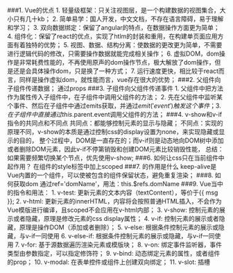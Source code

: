 ###1. Vue的优点
    1. 轻量级框架：只关注视图层，是一个构建数据的视图集合，大小只有几十kb；
    2. 简单易学：国人开发，中文文档，不存在语言障碍，易于理解和学习；
    3. 双向数据绑定：保留了angular的特点，在数据操作方面更为简单；
    4. 组件化：保留了react的优点，实现了htlm的封装和重用，在构建单页面应用方面有着独特的优势；
    5. 视图、数据、结构分离：使数据的更改更为简单，不需要进行逻辑代码的修改，只需要操作数据就能完成相关操作；
    6. 虚拟DOM，dom操作是非常耗费性能的，不再使用原声的dom操作节点，极大解放了dom操作，但是还是会具体操作dom，只是换了一种方式；
    7. 运行速度更快，相比较于react而言，同样是操作虚拟dom，就性能而言，vue存在很大的优势；
###2. 父组件向子组件传递数据；
    通过props
###3. 子组件向父组件传递事件
    1. 父组件中把方法作为属性传入子组件中，在子组件中调用父组件的方法；
    2. 先在父组件中监听某个事件、然后在子组件中通过emits获取，并通过$emit('event')触发这个事件；
    3. 在子组件中直接通过this.$parent.event调用父组件的方法；
###4. v-show和v-if指令的共同点和不同点
    共同点：都能够控制元素的显示与隐藏；
    不同点：实现的原理不同，v-show的本质是通过控制css的display设置为none，来实现隐藏或显示的目的，
        整个过程中，DOM是一直存在的；而v-if则是动态地向DOM树中添加或者删除DOM元素，因此v-if不停第销毁和创建DOM元素比较销毁性能，
    总结：如果需要频繁切换某个节点，优先使用v-show;
###6. 如何让css只在当前组件中起作用？
    在组件的style标签中加上scoped
###7. <keep-alive></keep-alive>的作用是什么
    keep-alive是Vue内置的一个组件，可以使被包含的组件保留状态，避免重复渲染；
###8. 如何获取dom
    通过ref='domName'，用法：this.$refs.domName
###9. Vue当中的指令和用法：
    1. v-test: 更新元素的文本内容（textContent），<span v-test="msg"></span>等价于<span>{{ msg }}</span>;
    2. v-html: 更新元素的innerHTML，内容将会按照普通HTML插入，不会作为Vue模版进行编译，且scoped不会应用在v-html内部；
    3. v-show: 控制元素的展示或者隐藏，原理是修改元素的css display属性；
    4. v-if: 控制元素的展示或者隐藏，原理是操作DOM（添加或者删除）；
    5. v-else: 根据条件控制元素的展示或隐藏，与v-if一同使用
    6. v-else-if: 根据条件控制元素的展示或隐藏，与v-if一同使用
    7. v-for: 基于源数据遍历渲染元素或模版块；
    8. v-on: 绑定事件监听器，事件类型由参数指定，可以指定修饰符；
    9. v-bind: 动态绑定元素的属性，或者组件的prop；
    10. v-modal: 在表单控件或组件上创建双向绑定；
    11. v-slot: 插槽


